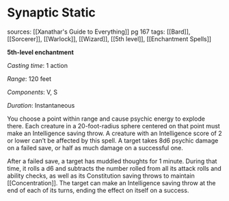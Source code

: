 # Synaptic Static
sources: [[Xanathar's Guide to Everything]] pg 167
tags: [[Bard]], [[Sorcerer]], [[Warlock]], [[Wizard]], [[5th level]], [[Enchantment Spells]]

**5th-level enchantment**

*Casting time*: 1 action

*Range*: 120 feet

*Components*: V, S

*Duration*: Instantaneous

You choose a point within range and cause psychic energy to explode there. Each creature in a 20-foot-radius sphere centered on that point must make an Intelligence saving throw. A creature with an Intelligence score of 2 or lower can’t be affected by this spell. A target takes 8d6 psychic damage on a failed save, or half as much damage on a successful one.

After a failed save, a target has muddled thoughts for 1 minute. During that time, it rolls a d6 and subtracts the number rolled from all its attack rolls and ability checks, as well as its Constitution saving throws to maintain [[Concentration]]. The target can make an Intelligence saving throw at the end of each of its turns, ending the effect on itself on a success.
